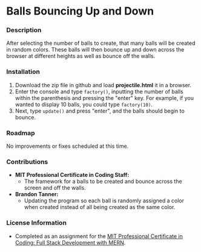 # Balls Bouncing Up and Down

### Description

After selecting the number of balls to create, that many balls will be created in random colors. These balls will then bounce up and down across the browser at different heights as well as bounce off the walls. 

### Installation

1. Download the zip file in github and load **projectile.html** it in a browser.
2. Enter the console and type ```factory()```, inputting the number of balls within the parenthesis and pressing the "enter" key. For example, if you wanted to display 10 balls, you could type ```factory(10)```.
3. Next, type ```update()``` and press "enter", and the balls should begin to bounce. 

### Roadmap

No improvements or fixes scheduled at this time.

### Contributions

- **MIT Professional Certificate in Coding Staff:** 
    - The framework for a balls to be created and bounce across the screen and off the walls.
- **Brandon Tanner:** 
    - Updating the program so each ball is randomly assigned a color when created instead of all being created as the same color. 

### License Information
- Completed as an assignment for the [MIT Professional Certificate in Coding: Full Stack Development with MERN](https://executive-ed.xpro.mit.edu/professional-certificate-coding?utm_source=Google&utm_medium=c&utm_term=mit%20coding&utm_location=1027726&utm_campaign=B-365D_US_GG_SE_PCC_Brand&utm_content=MIT-Coding___School_Duration&gclid=Cj0KCQiAweaNBhDEARIsAJ5hwbe5iGViYiDsRYlBGKAHHLbH-GiiJ16dKOBbV7tvosiu9UTfbS7tAygaAkW1EALw_wcB).
